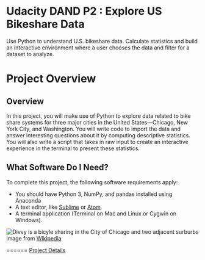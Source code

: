 # Udacity DAND P2 : Explore US Bikeshare Data

Use Python to understand U.S. bikeshare data. Calculate statistics and build an interactive environment where a user chooses the data and filter for a dataset to analyze.

# Project Overview

## Overview 
In this project, you will make use of Python to explore data related to bike share systems for three major cities in the United States—Chicago, New York City, and Washington. You will write code to import the data and answer interesting questions about it by computing descriptive statistics. You will also write a script that takes in raw input to create an interactive experience in the terminal to present these statistics.

## What Software Do I Need?
To complete this project, the following software requirements apply:

- You should have Python 3, NumPy, and pandas installed using Anaconda
- A text editor, like [Sublime](https://www.sublimetext.com/) or [Atom](https://atom.io/).
- A terminal application (Terminal on Mac and Linux or Cygwin on Windows).

![Divvy is a bicyle sharing in the City of Chicago and two adjacent surburbs](https://s3.amazonaws.com/video.udacity-data.com/topher/2018/March/5aa7718d_divvy/divvy.jpg)
image from [Wikipedia](https://en.wikipedia.org/wiki/Divvy)

======
[Project Details](https://github.com/liznyamu/DAND_P2_Explore_US_Bikeshare_Data_Details)
